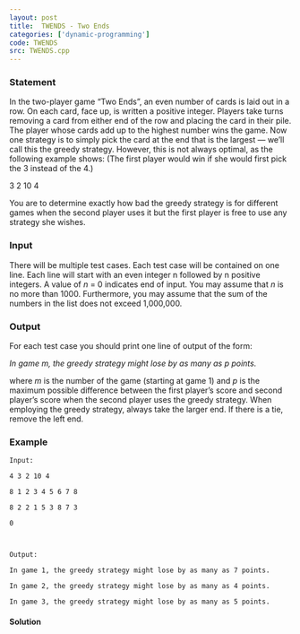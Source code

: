 ```yaml
---
layout: post
title:  TWENDS - Two Ends
categories: ['dynamic-programming']
code: TWENDS
src: TWENDS.cpp
---
```


### **Statement**

In the two-player game “Two Ends”, an even number of cards is laid out in a
row. On each card, face up, is written a positive integer. Players take turns
removing a card from either end of the row and placing the card in their pile.
The player whose cards add up to the highest number wins the game. Now one
strategy is to simply pick the card at the end that is the largest — we’ll
call this the greedy strategy. However, this is not always optimal, as the
following example shows: (The first player would win if she would first pick
the 3 instead of the 4.)

3 2 10 4

You are to determine exactly how bad the greedy strategy is for different
games when the second player uses it but the first player is free to use any
strategy she wishes.

### Input

There will be multiple test cases. Each test case will be contained on one
line. Each line will start with an even integer n followed by n positive
integers. A value of _n_ = 0 indicates end of input. You may assume that _n_
is no more than 1000. Furthermore, you may assume that the sum of the numbers
in the list does not exceed 1,000,000.

### Output

For each test case you should print one line of output of the form:

_In game m, the greedy strategy might lose by as many as p points._

where _m_ is the number of the game (starting at game 1) and _p_ is the
maximum possible difference between the first player’s score and second
player’s score when the second player uses the greedy strategy. When employing
the greedy strategy, always take the larger end. If there is a tie, remove the
left end.

### Example

    
    
    Input:
    4 3 2 10 4
    8 1 2 3 4 5 6 7 8
    8 2 2 1 5 3 8 7 3
    0
    
    Output:
    In game 1, the greedy strategy might lose by as many as 7 points.
    In game 2, the greedy strategy might lose by as many as 4 points.
    In game 3, the greedy strategy might lose by as many as 5 points.
    



#### **Solution**



